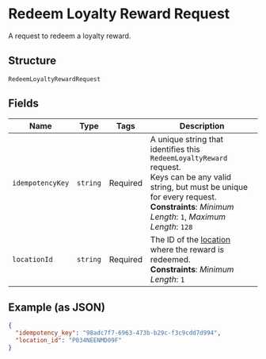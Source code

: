 <!-- Optimized: 2025-10-06 -->
<!-- RPM: 1.6.2.1.1.6.2.1_redeem-loyalty-reward-request_20251006 -->
<!-- Session: E2E RPM DNA Application -->
<!-- AOM: RND (Reggie & Dro) -->
<!-- COI: TECHNOLOGY -->
<!-- RPM: HIGH -->
<!-- ACTION: BUILD -->

# Redeem Loyalty Reward Request

A request to redeem a loyalty reward.

## Structure

`RedeemLoyaltyRewardRequest`

## Fields

| Name | Type | Tags | Description |
|  --- | --- | --- | --- |
| `idempotencyKey` | `string` | Required | A unique string that identifies this `RedeemLoyaltyReward` request.<br>Keys can be any valid string, but must be unique for every request.<br>**Constraints**: *Minimum Length*: `1`, *Maximum Length*: `128` |
| `locationId` | `string` | Required | The ID of the [location](entity:Location) where the reward is redeemed.<br>**Constraints**: *Minimum Length*: `1` |

## Example (as JSON)

```json
{
  "idempotency_key": "98adc7f7-6963-473b-b29c-f3c9cdd7d994",
  "location_id": "P034NEENMD09F"
}
```
